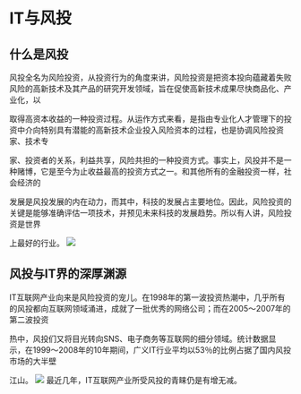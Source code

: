 # IT与风投
## 什么是风投
风投全名为风险投资，从投资行为的角度来讲，风险投资是把资本投向蕴藏着失败风险的高新技术及其产品的研究开发领域，旨在促使高新技术成果尽快商品化、产业化，以

取得高资本收益的一种投资过程。从运作方式来看，是指由专业化人才管理下的投资中介向特别具有潜能的高新技术企业投入风险资本的过程，也是协调风险投资家、技术专

家、投资者的关系，利益共享，风险共担的一种投资方式。事实上，风投并不是一种赌博，它是至今为止收益最高的投资方式之一。和其他所有的金融投资一样，社会经济的

发展是风投发展的内在动力，而其中，科技的发展占主要地位。因此，风险投资的关键是能够准确评估一项技术，并预见未来科技的发展趋势。所以有人讲，风险投资是世界

上最好的行业。
![](https://timgsa.baidu.com/timg?image&quality=80&size=b9999_10000&sec=1513691256979&di=e2ec7258c1d7d78f3134a5ae5eadca1b&imgtype=jpg&src=http://img0.imgtn.bdimg.com/it/u=612472490,2347073939&fm=214&gp=0.jpg)
## 风投与IT界的深厚渊源
IT互联网产业向来是风险投资的宠儿。在1998年的第一波投资热潮中，几乎所有的风投都向互联网领域涌进，成就了一批优秀的网络公司；而在2005～2007年的第二波投资
 
热中，风投们又将目光转向SNS、电子商务等互联网的细分领域。统计数据显示，在1999～2008年的10年期间，广义IT行业平均以53％的比例占据了国内风投市场的大半壁
 
江山。 
![](http://pic.chinaventure.com.cn/201408/01/14068568032.jpg)
最近几年，IT互联网产业所受风投的青睐仍是有增无减。
